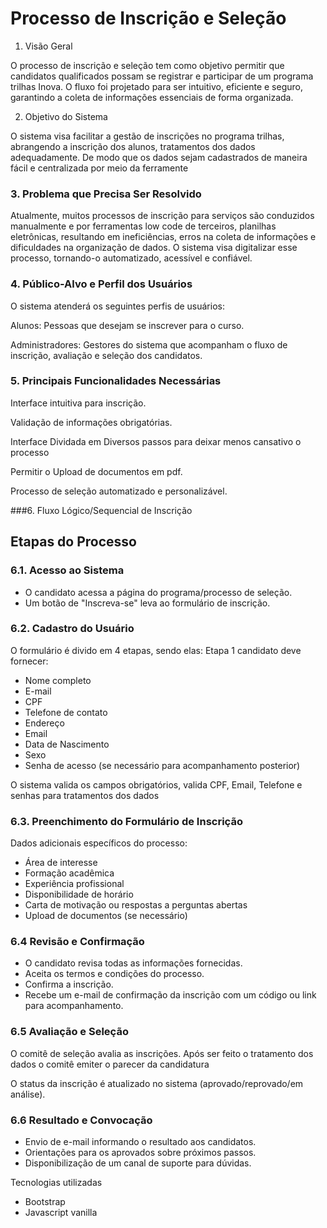 # Processo de Inscrição e Seleção

1. Visão Geral

O processo de inscrição e seleção tem como objetivo permitir que candidatos qualificados possam se registrar e participar de um programa trilhas Inova. O fluxo foi projetado para ser intuitivo, eficiente e seguro, garantindo a coleta de informações essenciais de forma organizada.

2. Objetivo do Sistema

O sistema visa facilitar a gestão de inscrições no programa trilhas, abrangendo a inscrição dos alunos, tratamentos dos dados adequadamente. De modo que os dados sejam cadastrados de maneira fácil e centralizada por meio da ferramente 

### 3. Problema que Precisa Ser Resolvido

Atualmente, muitos processos de inscrição para serviços  são conduzidos manualmente e por ferramentas low code de terceiros, planilhas eletrônicas, resultando em ineficiências, erros na coleta de informações e dificuldades na organização de dados. O sistema visa digitalizar esse processo, tornando-o automatizado, acessível e confiável.

### 4. Público-Alvo e Perfil dos Usuários

O sistema atenderá os seguintes perfis de usuários:

Alunos: Pessoas que desejam se inscrever para o curso.


Administradores: Gestores do sistema que acompanham o fluxo de inscrição, avaliação e seleção dos candidatos.

### 5. Principais Funcionalidades Necessárias

Interface intuitiva para inscrição.

Validação de informações obrigatórias.

Interface Dividada em Diversos passos para deixar menos cansativo o processo

Permitir  o Upload de documentos  em pdf.


Processo de seleção automatizado e personalizável.

###6. Fluxo Lógico/Sequencial de Inscrição
## Etapas do Processo

### 6.1. Acesso ao Sistema
- O candidato acessa a página do programa/processo de seleção.
- Um botão de "Inscreva-se" leva ao formulário de inscrição.

### 6.2. Cadastro do Usuário
O formulário é divido em 4 etapas, sendo elas:
Etapa 1 candidato deve fornecer:
- Nome completo
- E-mail
- CPF
- Telefone de contato
- Endereço
- Email
- Data de Nascimento
- Sexo
- Senha de acesso (se necessário para acompanhamento posterior)

O sistema valida os campos obrigatórios, valida CPF, Email, Telefone e senhas para tratamentos dos dados

### 6.3. Preenchimento do Formulário de Inscrição
Dados adicionais específicos do processo:
- Área de interesse
- Formação acadêmica
- Experiência profissional
- Disponibilidade de horário
- Carta de motivação ou respostas a perguntas abertas
- Upload de documentos (se necessário)

### 6.4 Revisão e Confirmação
- O candidato revisa todas as informações fornecidas.
- Aceita os termos e condições do processo.
- Confirma a inscrição.
- Recebe um e-mail de confirmação da inscrição com um código ou link para acompanhamento.

### 6.5 Avaliação e Seleção
O comitê de seleção avalia as inscrições.
Após ser feito o tratamento dos dados o comitê emiter o parecer da candidatura

O status da inscrição é atualizado no sistema (aprovado/reprovado/em análise).

### 6.6 Resultado e Convocação
- Envio de e-mail informando o resultado aos candidatos.
- Orientações para os aprovados sobre próximos passos.
- Disponibilização de um canal de suporte para dúvidas.

Tecnologias utilizadas
- Bootstrap
- Javascript vanilla


